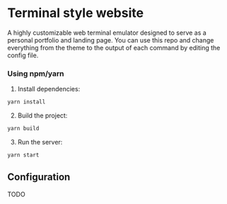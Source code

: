  # Terminal style website
 
A highly customizable web terminal emulator designed to serve as a personal portfolio and landing page.
You can use this repo and change everything from the theme to the output of each command by editing the config file. 

### Using npm/yarn

1. Install dependencies:

```bash
yarn install
```

2. Build the project:

```bash
yarn build
```

3. Run the server:

```bash
yarn start
```

## Configuration

TODO

